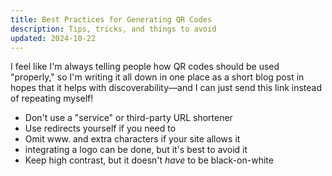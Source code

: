 ```yaml
---
title: Best Practices for Generating QR Codes
description: Tips, tricks, and things to avoid
updated: 2024-10-22
---
```


I feel like I'm always telling people how QR codes should be used "properly," so I'm writing it all down in one place as a short blog post in hopes that it helps with discoverability—and I can just send this link instead of repeating myself!

- Don't use a "service" or third-party URL shortener
- Use redirects yourself if you need to
- Omit www. and extra characters if your site allows it
- integrating a logo can be done, but it's best to avoid it
- Keep high contrast, but it doesn't _have_ to be black-on-white
